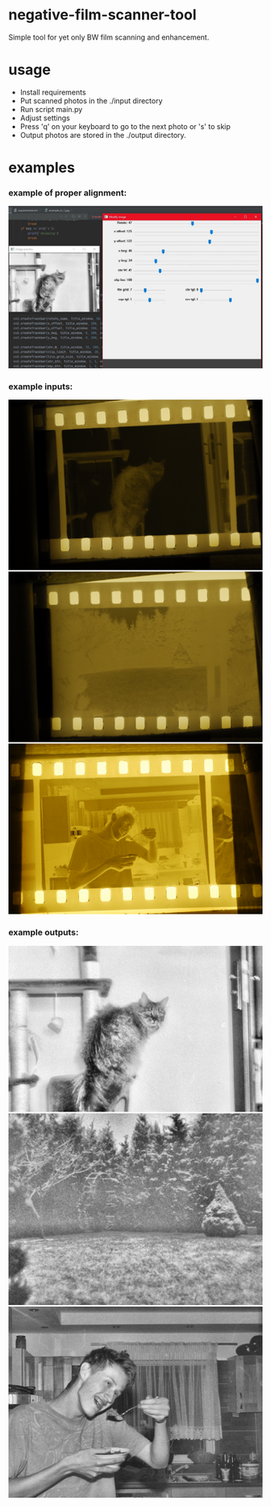# negative-film-scanner-tool
Simple tool for yet only BW film scanning and enhancement.
# usage
- Install requirements
- Put scanned photos in the ./input directory
- Run script main.py
- Adjust settings
- Press 'q' on your keyboard to go to the next photo or 's' to skip
- Output photos are stored in the ./output directory.
# examples
### example of proper alignment:
![align 1](examples/aligned_1.JPG)

### example inputs:
![input 1](examples/example_in_1.jpg)
![input 2](examples/example_in_2.jpg)
![input 3](examples/example_in_3.jpg)

### example outputs:
![output 1](examples/ph-1.jpg)
![output 2](examples/ph-2.jpg)
![output 3](examples/ph-3.jpg)
